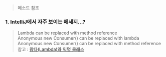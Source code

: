 > 메소드 참조

### 1. IntelliJ에서 자주 보이는 메세지...?
> Lambda can be replaced with method reference  
> Anonymous new Consumer() can be replaced with lambda  
> Anonymous new Consumer() can be replaced with method reference
참고 : [람다(Lambda)와 익명 클래스](https://cobbybb.tistory.com/20)